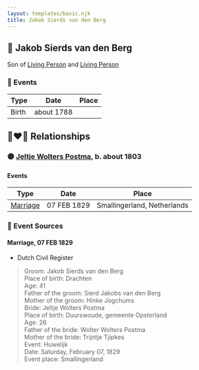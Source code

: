 ```yaml
---
layout: templates/basic.njk
title: Jakob Sierds van den Berg
---
```

## 🔵 Jakob Sierds van den Berg

Son of [Living Person](/people/4/44245164) and [Living Person](/people/3/32117924)

### 📆 Events

Type | Date | Place
------ | ------ | ------
Birth | about 1788 |

## 👩‍❤️‍👨 Relationships

### 🟣 [Jeltje Wolters Postma](/people/2/28342558), b. about 1803

#### Events

Type | Date | Place
------ | ------ | ------
[Marriage](#event-94433334-a68a-4ab1-8dc8-9f5287506c92) | 07 FEB 1829 | Smallingerland, Netherlands
### 📰 Event Sources

#### <a id="event-94433334-a68a-4ab1-8dc8-9f5287506c92"></a> Marriage, 07 FEB 1829
* Dutch Civil Register
>   
  > Groom: Jakob Sierds van den Berg  
  > Place of birth: Drachten  
  > Age: 41  
  > Father of the groom: Sierd Jakobs van den Berg  
  > Mother of the groom: Hinke Jogchums  
  > Bride: Jeltje Wolters Postma  
  > Place of birth: Duurswoude, gemeente Opsterland  
  > Age: 26  
  > Father of the bride: Wolter Wolters Postma  
  > Mother of the bride: Trijntje Tjipkes  
  > Event: Huwelijk  
  > Date: Saturday, February 07, 1829  
  > Event place: Smallingerland